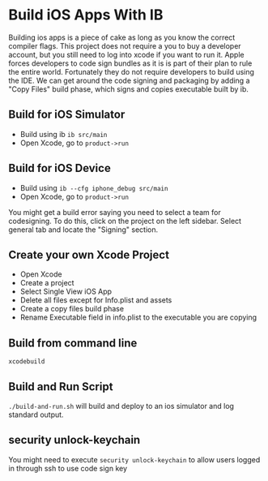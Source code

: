 Build iOS Apps With IB
==========================

Building ios apps is a piece of cake as long as you know the correct compiler flags. This project does not require a you to buy a developer account, but you still need to log into xcode if you want to run it. Apple forces developers to code sign bundles as it is is part of their plan to rule the entire world. Fortunately they do not require developers to build using the IDE. We can get around the code signing and packaging by adding a "Copy Files" build phase, which signs and copies executable built by ib.

## Build for iOS Simulator

- Build using ib `ib src/main`
- Open Xcode, go to  `product->run`

## Build for iOS Device

- Build using `ib --cfg iphone_debug src/main`
- Open Xcode, go to `product->run`

You might get a build error saying you need to select a team for codesigning. To do this, click on the project on the left sidebar. Select general tab and locate the "Signing" section.

## Create your own Xcode Project

- Open Xcode
- Create a project
- Select Single View iOS App
- Delete all files except for Info.plist and assets
- Create a copy files build phase
- Rename Executable field in info.plist to the executable you are copying

## Build from command line

`xcodebuild`


## Build and Run Script

`./build-and-run.sh` will build and deploy to an ios simulator and log standard output.

## security unlock-keychain

You might need to execute `security unlock-keychain` to allow users logged in through ssh to use code sign key